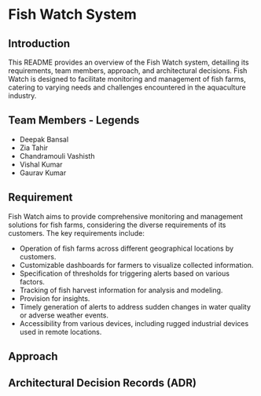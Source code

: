 # Fish Watch System

## Introduction
This README provides an overview of the Fish Watch system, detailing its requirements, team members, approach, and architectural decisions. Fish Watch is designed to facilitate monitoring and management of fish farms, catering to varying needs and challenges encountered in the aquaculture industry.

## Team Members - Legends
- Deepak Bansal
- Zia Tahir
- Chandramouli Vashisth
- Vishal Kumar
- Gaurav Kumar

## Requirement
Fish Watch aims to provide comprehensive monitoring and management solutions for fish farms, considering the diverse requirements of its customers. The key requirements include:
- Operation of fish farms across different geographical locations by customers.
- Customizable dashboards for farmers to visualize collected information.
- Specification of thresholds for triggering alerts based on various factors.
- Tracking of fish harvest information for analysis and modeling.
- Provision for insights.
- Timely generation of alerts to address sudden changes in water quality or adverse weather events.
- Accessibility from various devices, including rugged industrial devices used in remote locations.

## Approach


## Architectural Decision Records (ADR)

